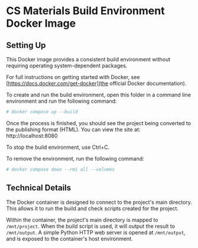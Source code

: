 # CS Materials Build Environment Docker Image

## Setting Up

This Docker image provides a consistent build environment without requiring operating system-dependent packages.

For full instructions on getting started with Docker, see [https://docs.docker.com/get-docker](the official Docker documentation).

To create and run the build environment, open this folder in a command line environment and run the following command:

``` sh
# docker compose up --build
```

Once the process is finished, you should see the project being converted to the publishing format (HTML). You can view the site at: http://localhost:8080

To stop the build environment, use Ctrl+C.

To remove the environment, run the following command:

``` sh
# docker compose down --rmi all --volumes
```


## Technical Details

The Docker container is designed to connect to the project's main directory. This allows it to run the build and check scripts created for the project.

Within the container, the project's main directory is mapped to `/mnt/project`. When the build script is used, it will output the result to `/mnt/output`. A simple Python HTTP web server is opened at `/mnt/output`, and is exposed to the container's host environment.
